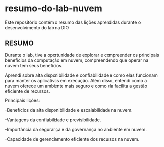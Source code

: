 # resumo-do-lab-nuvem
Este repositório contém o resumo das lições aprendidas durante o desenvolvimento do lab na DIO

## RESUMO

Durante o lab, tive a oportunidade de explorar e compreender os principais benefícios da computação em nuvem, compreendendo que operar na nuvem tem seus benefícios.

Aprendi sobre alta disponibilidade e confiabilidade e como elas funcionam para manter os aplicativos em execução. Além disso, entendi como a nuvem oferece um ambiente mais seguro e como ela facilita a gestão eficiente de recursos.

Principais lições:

-Benefícios da alta disponibilidade e escalabilidade na nuvem.

-Vantagens da confiabilidade e previsibilidade.

-Importância da segurança e da governança no ambiente em nuvem.

-Capacidade de gerenciamento eficiente dos recursos na nuvem.
